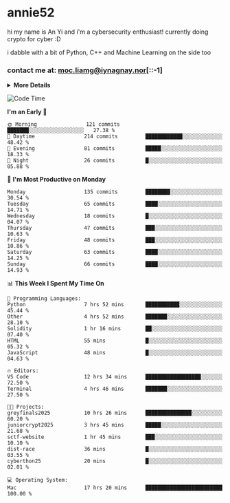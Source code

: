 # annie52 

hi my name is An Yi and i'm a cybersecurity enthusiast!
currently doing crypto for cyber :D

i dabble with a bit of Python, C++ and Machine Learning on the side too

<!--
![trophy](https://github-profile-trophy.vercel.app/?username=yanganyi&theme=discord&no-frame=true&no-bg=false&margin-w=4&row=1)
-->

### contact me at: moc.liamg@iynagnay.nor[::-1] 

<details>
<summary>
  <strong>More Details</strong>
</summary>
<br/>

**main langs**

![Python](https://img.shields.io/badge/-Python-black?style=for-the-badge&logo=python)
![C++](https://img.shields.io/badge/-C%2B%2B-black?style=for-the-badge&logo=c%2B%2B)
![Swift](https://img.shields.io/badge/-Swift-black?style=for-the-badge&logo=swift)

**dev envs**

![VSCode](https://img.shields.io/badge/-VS_Code-black?style=for-the-badge&logo=visualstudiocode)
![Figma](https://img.shields.io/badge/-Figma-black?style=for-the-badge&logo=figma)
![XCode](https://img.shields.io/badge/-XCode-black?style=for-the-badge&logo=xcode)
![Github](https://img.shields.io/badge/-Github-black?style=for-the-badge&logo=github)

**browsers**

![Arc Browser](https://img.shields.io/badge/-Arc-black?style=for-the-badge&logo=arc)
![Opera GX](https://img.shields.io/badge/-Opera_GX-black?style=for-the-badge&logo=operagx)
![Firefox](https://img.shields.io/badge/-Firefox-black?style=for-the-badge&logo=firefox)

**devices**

![macOS](https://img.shields.io/badge/-macOS-black?style=for-the-badge&logo=macos)
![Kali Linux](https://img.shields.io/badge/-Kali-black?style=for-the-badge&logo=kalilinux)
![Windows](https://img.shields.io/badge/-Windows-black?style=for-the-badge&logo=windows11)
![Android](https://img.shields.io/badge/-Android-black?style=for-the-badge&logo=android)

</details>

<!--START_SECTION:waka-->
![Code Time](http://img.shields.io/badge/Code%20Time-215%20hrs%2050%20mins-blue)

**I'm an Early 🐤** 

```text
🌞 Morning                121 commits         ███████░░░░░░░░░░░░░░░░░░   27.38 % 
🌆 Daytime                214 commits         ████████████░░░░░░░░░░░░░   48.42 % 
🌃 Evening                81 commits          █████░░░░░░░░░░░░░░░░░░░░   18.33 % 
🌙 Night                  26 commits          █░░░░░░░░░░░░░░░░░░░░░░░░   05.88 % 
```
📅 **I'm Most Productive on Monday** 

```text
Monday                   135 commits         ████████░░░░░░░░░░░░░░░░░   30.54 % 
Tuesday                  65 commits          ████░░░░░░░░░░░░░░░░░░░░░   14.71 % 
Wednesday                18 commits          █░░░░░░░░░░░░░░░░░░░░░░░░   04.07 % 
Thursday                 47 commits          ███░░░░░░░░░░░░░░░░░░░░░░   10.63 % 
Friday                   48 commits          ███░░░░░░░░░░░░░░░░░░░░░░   10.86 % 
Saturday                 63 commits          ████░░░░░░░░░░░░░░░░░░░░░   14.25 % 
Sunday                   66 commits          ████░░░░░░░░░░░░░░░░░░░░░   14.93 % 
```


📊 **This Week I Spent My Time On** 

```text
💬 Programming Languages: 
Python                   7 hrs 52 mins       ███████████░░░░░░░░░░░░░░   45.44 % 
Other                    4 hrs 52 mins       ███████░░░░░░░░░░░░░░░░░░   28.10 % 
Solidity                 1 hr 16 mins        ██░░░░░░░░░░░░░░░░░░░░░░░   07.40 % 
HTML                     55 mins             █░░░░░░░░░░░░░░░░░░░░░░░░   05.32 % 
JavaScript               48 mins             █░░░░░░░░░░░░░░░░░░░░░░░░   04.63 % 

🔥 Editors: 
VS Code                  12 hrs 34 mins      ██████████████████░░░░░░░   72.50 % 
Terminal                 4 hrs 46 mins       ███████░░░░░░░░░░░░░░░░░░   27.50 % 

🐱‍💻 Projects: 
greyfinals2025           10 hrs 26 mins      ███████████████░░░░░░░░░░   60.20 % 
juniorcrypt2025          3 hrs 45 mins       █████░░░░░░░░░░░░░░░░░░░░   21.68 % 
sctf-website             1 hr 45 mins        ███░░░░░░░░░░░░░░░░░░░░░░   10.10 % 
dist-race                36 mins             █░░░░░░░░░░░░░░░░░░░░░░░░   03.55 % 
cyberthon25              20 mins             █░░░░░░░░░░░░░░░░░░░░░░░░   02.01 % 

💻 Operating System: 
Mac                      17 hrs 20 mins      █████████████████████████   100.00 % 
```


<!--END_SECTION:waka-->

<!--
## a little background

- I am currently studying at [Hwa Chong Junior College](https://www.hci.edu.sg/), subject combi P CP M E
- Currently doing CTFs and [Leetcode](https://leetcode.com/) daily challenges
- Fluent in English and Chinese, learning Russian and Indonesian

<a href="">
  <img align="centre" src="https://github-readme-stats.vercel.app/api?username=yanganyi&count_private=true&include_all_commits=true&show_icons=true&title_color=007bff&text_color=e7e7e7&icon_color=007bff&bg_color=171c28" />
<a />
-->



<!--
![Top Langs](https://github-readme-stats.vercel.app/api/top-langs/?username=yanganyi&layout=compact&title_color=007bff&text_color=e7e7e7&icon_color=007bff&bg_color=171c28)
-->

<!--
**yanganyi/yanganyi** is a ✨ _special_ ✨ repository because its `README.md` (this file) appears on your GitHub profile.

Here are some ideas to get you started:

- 🔭 I’m currently working on ...
- 🌱 I’m currently learning ...
- 👯 I’m looking to collaborate on ...
- 🤔 I’m looking for help with ...
- 💬 Ask me about ...
- 📫 How to reach me: ...
- 😄 Pronouns: ...
- ⚡ Fun fact: ...
-->
